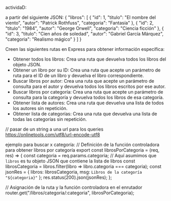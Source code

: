 actividaD:


a partir del siguiente JSON:
{
    "libros": [
        {
            "id": 1,
            "titulo": "El nombre del viento",
            "autor": "Patrick Rothfuss",
            "categoria": "Fantasía"
        },
        {
            "id": 2,
            "titulo": "1984",
            "autor": "George Orwell",
            "categoria": "Ciencia ficción"
        },
        {
            "id": 3,
            "titulo": "Cien años de soledad",
            "autor": "Gabriel García Márquez",
            "categoria": "Realismo mágico"
        }
    ]
}

Creen las siguientes rutas en Express para obtener información específica:

- Obtener todos los libros: Crea una ruta que devuelva todos los libros del objeto JSON.
- Obtener un libro por su ID: Crea una ruta que acepte un parámetro de ruta para el ID de un libro y devuelva el libro correspondiente.
- Buscar libros por autor: Crea una ruta que acepte un parámetro de consulta para el autor y devuelva todos los libros escritos por ese autor.
- Buscar libros por categoría: Crea una ruta que acepte un parámetro de consulta para la categoría y devuelva todos los libros de esa categoría.
- Obtener lista de autores: Crea una ruta que devuelva una lista de todos los autores sin repetición.
- Obtener lista de categorías: Crea una ruta que devuelva una lista de todas las categorías sin repetición.


// pasar de un string a una url para los queries
https://onlinetools.com/utf8/url-encode-utf8




ejemplo para buscar x categoría:
// Definición de la función controladora para obtener libros por categoría
export const librosPorCategoria = (req, res) => {
    const categoria = req.params.categoria;
    // Aquí asumimos que `libros` es tu objeto JSON que contiene la lista de libros
    const librosCategoria = libros.filter(libro => libro.categoria === categoria);
    const jsonRes = {
        libros: librosCategoria,
        msg: `Libros de la categoría "${categoria}"`
    };
    res.status(200).json(jsonRes);
};

// Asignación de la ruta y la función controladora en el enrutador
router.get("/libros/categoria/:categoria", librosPorCategoria);